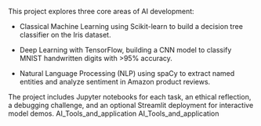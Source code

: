 This project explores three core areas of AI development:

  - Classical Machine Learning using Scikit-learn to build a decision tree classifier on the Iris dataset.

   - Deep Learning with TensorFlow, building a CNN model to classify MNIST handwritten digits with >95% accuracy.

  - Natural Language Processing (NLP) using spaCy to extract named entities and analyze sentiment in Amazon product reviews.

The project includes Jupyter notebooks for each task, an ethical reflection, a debugging challenge, and an optional Streamlit deployment for interactive model demos. AI_Tools_and_application
AI_Tools_and_application
